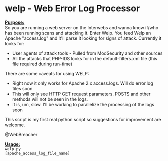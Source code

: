 welp - Web Error Log Processor
====

<u><b>Purpose:</b></u> <br>
So you are running a web server on the Interwebs and wanna know if/who has been running scans and attacking it. Enter Welp. You feed Welp an Apache "access.log" and it'll parse it looking for signs of attack. Currently it looks for:
<br>
   - User agents of attack tools - Pulled from ModSecurity and other sources<br>
   - All the attacks that PHP-IDS looks for in the default-filters.xml file (this file required during run-time)</ul>

There are some caveats for using WELP:<br>
   - Right now it only works for Apache 2.x access.logs. Will do error.log files soon<br>
   - This will only see HTTP GET request parameters. POSTS and other methods will not be seen in the logs.<br>
   - It is, um, slow. I'll be working to parallelize the processing of the logs soon</ul>

This script is my first real python script so suggestions for improvement are welcome.<br>

@WebBreacher

<u><b>Usage:</b></u><br>
<code>welp.py [apache_access_log_file_name]</code>
